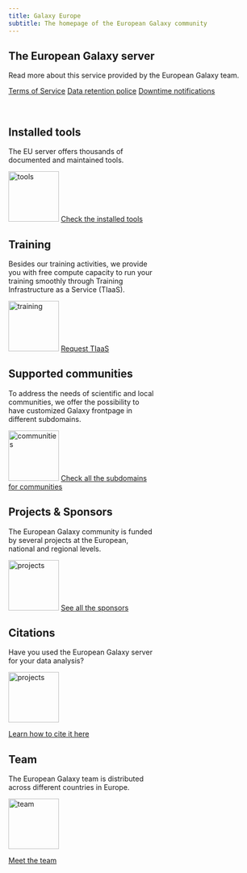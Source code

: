 ```yaml
---
title: Galaxy Europe
subtitle: The homepage of the European Galaxy community
---
```


<!-- Color palette: https://www.color-hex.com/color-palette/9983 -->

<div class="card border-secondary bg-secondary mb-1" style="width: 100%;">
  <div class="card-body">
    <h2 class="card-title text-dark">The European Galaxy server</h2>
    <p class="card-text">Read more about this service provided by the European Galaxy team.</p>
    <p>
      <a href="https://galaxyproject.eu/gdpr/tos.html" class="btn btn-primary">Terms of Service</a>
      <a href="#" class="btn btn-primary">Data retention police</a>
      <a href="#" class="btn btn-primary">Downtime notifications</a>
    </p>
  </div>
</div>

<br>

<div class="card-deck">
  <div class="card border-secondary bg-light mb-1" style="width: 18rem">
    <div class="card-body">
      <h2 class="card-title text-dark">Installed tools</h2>
      <p class="card-text">The EU server offers thousands of documented and maintained tools.</p>
      <p>
        <img src="/images/undraw-illustrations/tools.svg" alt="tools" height="100">
        <a href="#" class="btn btn-primary">Check the installed tools</a>
      </p>
    </div>
  </div>
  <div class="card border-secondary bg-light mb-1" style="width: 18rem">
    <div class="card-body">
      <h2 class="card-title text-dark">Training</h2>
      <p class="card-text">Besides our training activities, we provide you with free compute capacity to run your training smoothly through Training Infrastructure as a Service (TIaaS).</p>
      <img src="/images/undraw-illustrations/training.svg" alt="training" height="100">
      <a href="https://galaxyproject.eu/tiaas" class="btn btn-primary">Request TIaaS</a>
    </div>
  </div>
  <div class="card border-secondary bg-light mb-1" style="width: 18rem">
    <div class="card-body">
      <h2 class="card-title text-dark">Supported communities</h2>
      <p class="card-text">To address the needs of scientific and local communities, we offer the possibility to have customized Galaxy frontpage in different subdomains.</p>
      <img src="/images/undraw-illustrations/communities.svg" alt="communities" height="100">
      <a href="subdomains.md" class="btn btn-primary">Check all the subdomains for communities</a>
    </div>
  </div>
</div>
<div class="card-deck">
  <div class="card border-secondary bg-light mb-1" style="width: 18rem">
    <div class="card-body">
      <h2 class="card-title text-dark">Projects & Sponsors</h2>
      <p class="card-text">The European Galaxy community is funded by several projects at the European, national and regional levels.</p>
      <p>
        <img src="/images/undraw-illustrations/projects.svg" alt="projects" height="100">
        <a href="#" class="btn btn-primary">See all the sponsors</a>
      </p>
    </div>
  </div>
  <div class="card border-secondary bg-light mb-1" style="width: 18rem">
    <div class="card-body">
      <h2 class="card-title text-dark">Citations</h2>
      <p class="card-text">Have you used the European Galaxy server for your data analysis?</p>
      <img src="/images/undraw-illustrations/citations.svg" alt="projects" height="100">
      <p>
        <a href="#" class="btn btn-primary">Learn how to cite it here</a>
      </p>
    </div>
  </div>
  <div class="card border-secondary bg-light mb-1" style="width: 18rem">
    <div class="card-body">
      <h2 class="card-title text-dark">Team</h2>
      <p class="card-text">The European Galaxy team is distributed across different countries in Europe. </p>
      <img src="/images/undraw-illustrations/team.svg" alt="team" height="100">
      <p>
        <a href="#" class="btn btn-primary">Meet the team</a>
      </p>
    </div>
  </div>
</div>
